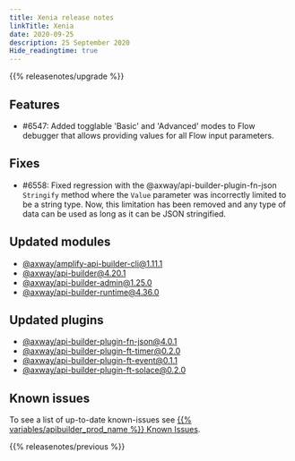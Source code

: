 ```yaml
---
title: Xenia release notes
linkTitle: Xenia
date: 2020-09-25
description: 25 September 2020
Hide_readingtime: true
---
```


{{% releasenotes/upgrade %}}

## Features

* #6547: Added togglable 'Basic' and 'Advanced' modes to Flow debugger that allows providing values for all Flow input parameters.

## Fixes

* #6558: Fixed regression with the @axway/api-builder-plugin-fn-json `Stringify` method where the `Value` parameter was incorrectly limited to be a string type. Now, this limitation has been removed and any type of data can be used as long as it can be JSON stringified.

## Updated modules

* [@axway/amplify-api-builder-cli@1.11.1](https://www.npmjs.com/package/@axway/amplify-api-builder-cli/v/1.11.1)
* [@axway/api-builder@4.20.1](https://www.npmjs.com/package/@axway/api-builder/v/4.20.1)
* [@axway/api-builder-admin@1.25.0](https://www.npmjs.com/package/@axway/api-builder-admin/v/1.25.0)
* [@axway/api-builder-runtime@4.36.0](https://www.npmjs.com/package/@axway/api-builder-runtime/v/4.36.0)

## Updated plugins

* [@axway/api-builder-plugin-fn-json@4.0.1](https://www.npmjs.com/package/@axway/api-builder-plugin-fn-json/v/4.0.1)
* [@axway/api-builder-plugin-ft-timer@0.2.0](https://www.npmjs.com/package/@axway/api-builder-plugin-ft-timer/v/0.2.0)
* [@axway/api-builder-plugin-ft-event@0.1.1](https://www.npmjs.com/package/@axway/api-builder-plugin-ft-event/v/0.1.1)
* [@axway/api-builder-plugin-ft-solace@0.2.0](https://www.npmjs.com/package/@axway/api-builder-plugin-ft-solace/v/0.2.0)

## Known issues

To see a list of up-to-date known-issues see [{{% variables/apibuilder_prod_name %}} Known Issues](/docs/known_issues).

{{% releasenotes/previous %}}
